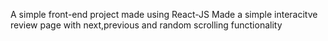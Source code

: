 A simple front-end project made using React-JS
Made a simple interacitve review page with next,previous and random scrolling functionality
